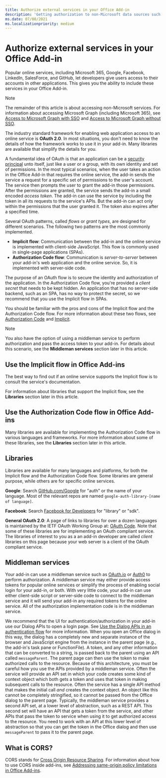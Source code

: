 ```yaml
---
title: Authorize external services in your Office Add-in
description: 'Getting authorization to non-Microsoft data sources such as Google, Facebook, LinkedIn, SalesForce, and GitHub using OAuth 2.0, the Authorization Code and Implicit flows.'
ms.date: 07/08/2021
ms.localizationpriority: medium
---
```


# Authorize external services in your Office Add-in

Popular online services, including Microsoft 365, Google, Facebook, LinkedIn, SalesForce, and GitHub, let developers give users access to their accounts in other applications. This gives you the ability to include these services in your Office Add-in.

> [!NOTE]
> The remainder of this article is about accessing non-Microsoft services. For information about accessing Microsoft Graph (including Microsoft 365), see [Access to Microsoft Graph with SSO](overview-authn-authz.md#access-to-microsoft-graph-with-sso) and [Access to Microsoft Graph without SSO](overview-authn-authz.md#access-to-microsoft-graph-without-sso).

The industry standard framework for enabling web application access to an online service is **OAuth 2.0**. In most situations, you don't need to know the details of how the framework works to use it in your add-in. Many libraries are available that simplify the details for you.

A fundamental idea of OAuth is that an application can be a [security principal](/windows/security/identity-protection/access-control/security-principals) unto itself, just like a user or a group, with its own identity and set of permissions. In the most typical scenarios, when the user takes an action in the Office Add-in that requires the online service, the add-in sends the service a request for a specific set of permissions to the user's account. The service then prompts the user to grant the add-in those permissions. After the permissions are granted, the service sends the add-in a small encoded *access token*. The add-in can use the service by including the token in all its requests to the service's APIs. But the add-in can act only within the permissions that the user granted it. The token also expires after a specified time.

Several OAuth patterns, called *flows* or *grant types*, are designed for different scenarios. The following two patterns are the most commonly implemented.

- **Implicit flow**: Communication between the add-in and the online service is implemented with client-side JavaScript. This flow is commonly used in single-page applications (SPAs).
- **Authorization Code flow**: Communication is *server-to-server* between your add-in's web application and the online service. So, it is implemented with server-side code.

The purpose of an OAuth flow is to secure the identity and authorization of the application. In the Authorization Code flow, you're provided a *client secret* that needs to be kept hidden. An application that has no server-side backend, such as an SPA, has no way to protect the secret, so we recommend that you use the Implicit flow in SPAs.

You should be familiar with the pros and cons of the Implicit flow and the Authorization Code flow. For more information about these two flows, see [Authorization Code](https://tools.ietf.org/html/rfc6749#section-1.3.1) and [Implicit](https://tools.ietf.org/html/rfc6749#section-1.3.2).

> [!NOTE]
> You also have the option of using a middleman service to perform authorization and pass the access token to your add-in. For details about this scenario, see the **Middleman services** section later in this article.

## Use the Implicit flow in Office Add-ins

The best way to find out if an online service supports the Implicit flow is to consult the service's documentation.

For information about libraries that support the Implicit flow, see the **Libraries** section later in this article.

## Use the Authorization Code flow in Office Add-ins

Many libraries are available for implementing the Authorization Code flow in various languages and frameworks. For more information about some of these libraries, see the **Libraries** section later in this article.

## Libraries

Libraries are available for many languages and platforms, for both the Implicit flow and the Authorization Code flow. Some libraries are general purpose, while others are for specific online services.

**Google**: Search [GitHub.com/Google](https://github.com/google) for "auth" or the name of your language. Most of the relevant repos are named `google-auth-library-[name of language]`.

**Facebook**: Search [Facebook for Developers](https://developers.facebook.com) for "library" or "sdk".

**General OAuth 2.0**: A page of links to libraries for over a dozen languages is maintained by the IETF OAuth Working Group at: [OAuth Code](https://oauth.net/code/). Note that some of these libraries are for implementing an OAuth compliant service. The libraries of interest to you as a an add-in developer are called *client* libraries on this page because your web server is a client of the OAuth compliant service.

## Middleman services

Your add-in can use a middleman service such as [OAuth.io](https://oauth.io) or [Auth0](https://auth0.com) to perform authorization. A middleman service may either provide access tokens for popular online services or simplify the process of enabling social login for your add-in, or both. With very little code, your add-in can use either client-side script or server-side code to connect to the middleman service and it will send your add-in any required tokens for the online service. All of the authorization implementation code is in the middleman service.

We recommend that the UI for authentication/authorization in your add-in use our Dialog APIs to open a login page. See [Use the Dialog APIs in an authentication flow](dialog-api-in-office-add-ins.md#use-the-dialog-apis-in-an-authentication-flow) for more information. When you open an Office dialog in this way, the dialog has a completely new and separate instance of the browser and JavaScript engine from the instance in the parent page (e.g., the add-in's task pane or FunctionFile). A token, and any other information that can be converted to a string, is passed back to the parent using an API called `messageParent`. The parent page can then use the token to make authorized calls to the resource. Because of this architecture, you must be careful how you use the APIs provided by a middleman service. Often the service will provide an API set in which your code creates some kind of context object which both gets a token and uses that token in making subsequent calls to the resource. Often the service has a single API method that makes the initial call *and* creates the context object. An object like this cannot be completely stringified, so it cannot be passed from the Office dialog to the parent page. Typically, the middleman service provides a second API set, at a lower level of abstraction, such as a REST API. This second set will have an API that gets a token from the service, and other APIs that pass the token to service when using it to get authorized access to the resource. You need to work with an API at this lower level of abstraction so that you can get the token in the Office dialog and then use `messageParent` to pass it to the parent page.

## What is CORS?

CORS stands for [Cross Origin Resource Sharing](https://developer.mozilla.org/docs/Web/HTTP/Access_control_CORS). For information about how to use CORS inside add-ins, see [Addressing same-origin policy limitations in Office Add-ins](addressing-same-origin-policy-limitations.md).
